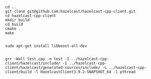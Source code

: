 	cd ..
	git clone git@github.com:hazelcast/hazelcast-cpp-client.git
	cd hazelcast-cpp-client
	mkdir build
	cd build
	cmake .
	make 


	sudo apt-get install libboost-all-dev


	g++ -Wall test.cpp -o test -I ../hazelcast-cpp-client/hazelcast/include/ -I ../hazelcast-cpp-client/hazelcast/generated-sources/include/ -L ../hazelcast-cpp-client/build -l HazelcastClient3.9.2-SNAPSHOT_64 -l pthread
